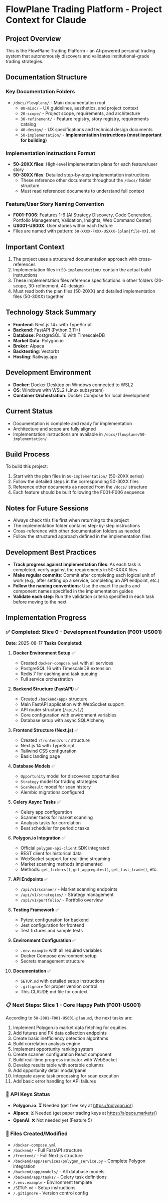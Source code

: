 # FlowPlane Trading Platform - Project Context for Claude

## Project Overview
This is the FlowPlane Trading Platform - an AI-powered personal trading system that autonomously discovers and validates institutional-grade trading strategies.

## Documentation Structure

### Key Documentation Folders
- `/docs/flowplane/` - Main documentation root
  - `00-misc/` - UX guidelines, aesthetics, and project context
  - `20-scope/` - Project scope, requirements, and architecture
  - `30-refinement/` - Feature registry, story registry, requirements catalog
  - `40-design/` - UX specifications and technical design documents
  - `50-implementation/` - **Implementation instructions (most important for building)**

### Implementation Instructions Format
- **50-20XX files**: High-level implementation plans for each feature/user story
- **50-30XX files**: Detailed step-by-step implementation instructions
  - These reference other documents throughout the `/docs/` folder structure
  - Must read referenced documents to understand full context

### Feature/User Story Naming Convention
- **F001-F006**: Features 1-6 (AI Strategy Discovery, Code Generation, Portfolio Management, Validation, Insights, Web Command Center)
- **US001-US00X**: User stories within each feature
- Files are named with pattern: `50-XXXX-FXXX-USXXX-[plan|file-XX].md`

## Important Context
1. The project uses a structured documentation approach with cross-references
2. Implementation files in `50-implementation/` contain the actual build instructions
3. These implementation files reference specifications in other folders (20-scope, 30-refinement, 40-design)
4. Must read both the plan files (50-20XX) and detailed implementation files (50-30XX) together

## Technology Stack Summary
- **Frontend**: Next.js 14+ with TypeScript
- **Backend**: FastAPI (Python 3.11+)
- **Database**: PostgreSQL 16 with TimescaleDB
- **Market Data**: Polygon.io
- **Broker**: Alpaca
- **Backtesting**: Vectorbt
- **Hosting**: Railway.app

## Development Environment
- **Docker**: Docker Desktop on Windows connected to WSL2
- **OS**: Windows with WSL2 (Linux subsystem)
- **Container Orchestration**: Docker Compose for local development

## Current Status
- Documentation is complete and ready for implementation
- Architecture and scope are fully aligned
- Implementation instructions are available in `/docs/flowplane/50-implementation/`

## Build Process
To build this project:
1. Start with the plan files in `50-implementation/` (50-20XX series)
2. Follow the detailed steps in the corresponding 50-30XX files
3. Reference other documents as needed from the `/docs/` structure
4. Each feature should be built following the F001-F006 sequence

## Notes for Future Sessions
- Always check this file first when returning to the project
- The implementation folder contains step-by-step instructions
- Cross-reference with other documentation folders as needed
- Follow the structured approach defined in the implementation files

## Development Best Practices
- **Track progress against implementation files**: As each task is completed, verify against the requirements in 50-XXXX files
- **Make regular commits**: Commit after completing each logical unit of work (e.g., after setting up a service, completing an API endpoint, etc.)
- **Follow the naming conventions**: Use the exact file paths and component names specified in the implementation guides
- **Validate each step**: Run the validation criteria specified in each task before moving to the next

## Implementation Progress

### ✅ Completed: Slice 0 - Development Foundation (F001-US001)
**Date**: 2025-08-17
**Tasks Completed**:

1. **Docker Environment Setup** ✅
   - Created `docker-compose.yml` with all services
   - PostgreSQL 16 with TimescaleDB extension
   - Redis 7 for caching and task queuing
   - Full service orchestration

2. **Backend Structure (FastAPI)** ✅
   - Created `/backend/app/` structure
   - Main FastAPI application with WebSocket support
   - API router structure (`/api/v1/`)
   - Core configuration with environment variables
   - Database setup with async SQLAlchemy

3. **Frontend Structure (Next.js)** ✅
   - Created `/frontend/src/` structure
   - Next.js 14 with TypeScript
   - Tailwind CSS configuration
   - Basic landing page

4. **Database Models** ✅
   - `Opportunity` model for discovered opportunities
   - `Strategy` model for trading strategies
   - `ScanResult` model for scan history
   - Alembic migrations configured

5. **Celery Async Tasks** ✅
   - Celery app configuration
   - Scanner tasks for market scanning
   - Analysis tasks for correlation
   - Beat scheduler for periodic tasks

6. **Polygon.io Integration** ✅
   - Official `polygon-api-client` SDK integrated
   - REST client for historical data
   - WebSocket support for real-time streaming
   - Market scanning methods implemented
   - Methods: `get_tickers()`, `get_aggregates()`, `get_last_trade()`, etc.

7. **API Endpoints** ✅
   - `/api/v1/scanner/` - Market scanning endpoints
   - `/api/v1/strategies/` - Strategy management
   - `/api/v1/portfolio/` - Portfolio overview

8. **Testing Framework** ✅
   - Pytest configuration for backend
   - Jest configuration for frontend
   - Test fixtures and sample tests

9. **Environment Configuration** ✅
   - `.env.example` with all required variables
   - Docker Compose environment setup
   - Secrets management structure

10. **Documentation** ✅
    - `SETUP.md` with detailed setup instructions
    - `.gitignore` for proper version control
    - This CLAUDE.md file for context

### 📋 Next Steps: Slice 1 - Core Happy Path (F001-US001)
According to `50-2001-F001-US001-plan.md`, the next tasks are:
1. Implement Polygon.io market data fetching for equities
2. Add futures and FX data collection endpoints
3. Create basic inefficiency detection algorithms
4. Build correlation analysis engine
5. Implement opportunity ranking system
6. Create scanner configuration React component
7. Build real-time progress indicator with WebSocket
8. Develop results table with sortable columns
9. Add opportunity detail modal/panel
10. Integrate async task processing for scan execution
11. Add basic error handling for API failures

### 🔑 API Keys Status
- **Polygon.io**: ⏳ Needed (get free key at https://polygon.io/)
- **Alpaca**: ⏳ Needed (get paper trading keys at https://alpaca.markets/)
- **OpenAI**: ❌ Not needed yet (Feature 5)

### 📁 Files Created/Modified
- `/docker-compose.yml`
- `/backend/` - Full FastAPI structure
- `/frontend/` - Full Next.js structure
- `/backend/app/services/polygon_service.py` - Complete Polygon integration
- `/backend/app/models/` - All database models
- `/backend/app/tasks/` - Celery task definitions
- `/.env.example` - Environment template
- `/SETUP.md` - Setup instructions
- `/.gitignore` - Version control config
